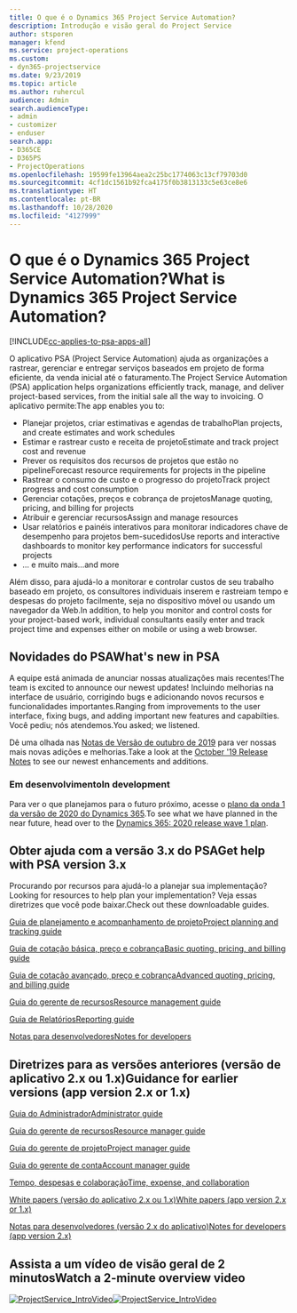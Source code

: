 ```yaml
---
title: O que é o Dynamics 365 Project Service Automation?
description: Introdução e visão geral do Project Service
author: stsporen
manager: kfend
ms.service: project-operations
ms.custom:
- dyn365-projectservice
ms.date: 9/23/2019
ms.topic: article
ms.author: ruhercul
audience: Admin
search.audienceType:
- admin
- customizer
- enduser
search.app:
- D365CE
- D365PS
- ProjectOperations
ms.openlocfilehash: 19599fe13964aea2c25bc1774063c13cf79703d0
ms.sourcegitcommit: 4cf1dc1561b92fca4175f0b3813133c5e63ce8e6
ms.translationtype: HT
ms.contentlocale: pt-BR
ms.lasthandoff: 10/28/2020
ms.locfileid: "4127999"
---
```

# <a name="what-is-dynamics-365-project-service-automation"></a><span data-ttu-id="0bdf3-103">O que é o Dynamics 365 Project Service Automation?</span><span class="sxs-lookup"><span data-stu-id="0bdf3-103">What is Dynamics 365 Project Service Automation?</span></span>

[!INCLUDE[cc-applies-to-psa-apps-all](../includes/cc-applies-to-psa-apps-all.md)]

<span data-ttu-id="0bdf3-104">O aplicativo PSA (Project Service Automation) ajuda as organizações a rastrear, gerenciar e entregar serviços baseados em projeto de forma eficiente, da venda inicial até o faturamento.</span><span class="sxs-lookup"><span data-stu-id="0bdf3-104">The Project Service Automation (PSA) application helps organizations efficiently track, manage, and deliver project-based services, from the initial sale all the way to invoicing.</span></span> <span data-ttu-id="0bdf3-105">O aplicativo permite:</span><span class="sxs-lookup"><span data-stu-id="0bdf3-105">The app enables you to:</span></span>

- <span data-ttu-id="0bdf3-106">Planejar projetos, criar estimativas e agendas de trabalho</span><span class="sxs-lookup"><span data-stu-id="0bdf3-106">Plan projects, and create estimates and work schedules</span></span>
- <span data-ttu-id="0bdf3-107">Estimar e rastrear custo e receita de projeto</span><span class="sxs-lookup"><span data-stu-id="0bdf3-107">Estimate and track project cost and revenue</span></span>
- <span data-ttu-id="0bdf3-108">Prever os requisitos dos recursos de projetos que estão no pipeline</span><span class="sxs-lookup"><span data-stu-id="0bdf3-108">Forecast resource requirements for projects in the pipeline</span></span>
- <span data-ttu-id="0bdf3-109">Rastrear o consumo de custo e o progresso do projeto</span><span class="sxs-lookup"><span data-stu-id="0bdf3-109">Track project progress and cost consumption</span></span>
- <span data-ttu-id="0bdf3-110">Gerenciar cotações, preços e cobrança de projetos</span><span class="sxs-lookup"><span data-stu-id="0bdf3-110">Manage quoting, pricing, and billing for projects</span></span>
- <span data-ttu-id="0bdf3-111">Atribuir e gerenciar recursos</span><span class="sxs-lookup"><span data-stu-id="0bdf3-111">Assign and manage resources</span></span>
- <span data-ttu-id="0bdf3-112">Usar relatórios e painéis interativos para monitorar indicadores chave de desempenho para projetos bem-sucedidos</span><span class="sxs-lookup"><span data-stu-id="0bdf3-112">Use reports and interactive dashboards to monitor key performance indicators for successful projects</span></span>
- <span data-ttu-id="0bdf3-113">... e muito mais</span><span class="sxs-lookup"><span data-stu-id="0bdf3-113">...and more</span></span>

<span data-ttu-id="0bdf3-114">Além disso, para ajudá-lo a monitorar e controlar custos de seu trabalho baseado em projeto, os consultores individuais inserem e rastreiam tempo e despesas do projeto facilmente, seja no dispositivo móvel ou usando um navegador da Web.</span><span class="sxs-lookup"><span data-stu-id="0bdf3-114">In addition, to help you monitor and control costs for your project-based work, individual consultants easily enter and track project time and expenses either on mobile or using a web browser.</span></span>

## <a name="whats-new-in-psa"></a><span data-ttu-id="0bdf3-115">Novidades do PSA</span><span class="sxs-lookup"><span data-stu-id="0bdf3-115">What's new in PSA</span></span>
<span data-ttu-id="0bdf3-116">A equipe está animada de anunciar nossas atualizações mais recentes!</span><span class="sxs-lookup"><span data-stu-id="0bdf3-116">The team is excited to announce our newest updates!</span></span> <span data-ttu-id="0bdf3-117">Incluindo melhorias na interface de usuário, corrigindo bugs e adicionando novos recursos e funcionalidades importantes.</span><span class="sxs-lookup"><span data-stu-id="0bdf3-117">Ranging from improvements to the user interface, fixing bugs, and adding important new features and capabilties.</span></span> <span data-ttu-id="0bdf3-118">Você pediu; nós atendemos.</span><span class="sxs-lookup"><span data-stu-id="0bdf3-118">You asked; we listened.</span></span>

<span data-ttu-id="0bdf3-119">Dê uma olhada nas [Notas de Versão de outubro de 2019](https://docs.microsoft.com/dynamics365-release-plan/2019wave2/index) para ver nossas mais novas adições e melhorias.</span><span class="sxs-lookup"><span data-stu-id="0bdf3-119">Take a look at the [October '19 Release Notes](https://docs.microsoft.com/dynamics365-release-plan/2019wave2/index) to see our newest enhancements and additions.</span></span>

### <a name="in-development"></a><span data-ttu-id="0bdf3-120">Em desenvolvimento</span><span class="sxs-lookup"><span data-stu-id="0bdf3-120">In development</span></span>
<span data-ttu-id="0bdf3-121">Para ver o que planejamos para o futuro próximo, acesse o [plano da onda 1 da versão de 2020 do Dynamics 365](https://docs.microsoft.com/dynamics365-release-plan/2020wave1/index).</span><span class="sxs-lookup"><span data-stu-id="0bdf3-121">To see what we have planned in the near future, head over to the [Dynamics 365: 2020 release wave 1 plan](https://docs.microsoft.com/dynamics365-release-plan/2020wave1/index).</span></span>

## <a name="get-help-with-psa-version-3x"></a><span data-ttu-id="0bdf3-122">Obter ajuda com a versão 3.x do PSA</span><span class="sxs-lookup"><span data-stu-id="0bdf3-122">Get help with PSA version 3.x</span></span>
<span data-ttu-id="0bdf3-123">Procurando por recursos para ajudá-lo a planejar sua implementação?</span><span class="sxs-lookup"><span data-stu-id="0bdf3-123">Looking for resources to help plan your implementation?</span></span> <span data-ttu-id="0bdf3-124">Veja essas diretrizes que você pode baixar.</span><span class="sxs-lookup"><span data-stu-id="0bdf3-124">Check out these downloadable guides.</span></span>

 [<span data-ttu-id="0bdf3-125">Guia de planejamento e acompanhamento de projeto</span><span class="sxs-lookup"><span data-stu-id="0bdf3-125">Project planning and tracking guide</span></span>](../psa/implementation-guides/project-planning-tracking.md)

 [<span data-ttu-id="0bdf3-126">Guia de cotação básica, preço e cobrança</span><span class="sxs-lookup"><span data-stu-id="0bdf3-126">Basic quoting, pricing, and billing guide</span></span>](../psa/implementation-guides/begin-quoting-pricing-billing.md)

 [<span data-ttu-id="0bdf3-127">Guia de cotação avançado, preço e cobrança</span><span class="sxs-lookup"><span data-stu-id="0bdf3-127">Advanced quoting, pricing, and billing guide</span></span>](../psa/implementation-guides/adv-quoting-pricing-billing.md)

 [<span data-ttu-id="0bdf3-128">Guia do gerente de recursos</span><span class="sxs-lookup"><span data-stu-id="0bdf3-128">Resource management guide</span></span>](../psa/implementation-guides/resource-management-guide.md)

 [<span data-ttu-id="0bdf3-129">Guia de Relatórios</span><span class="sxs-lookup"><span data-stu-id="0bdf3-129">Reporting guide</span></span>](../psa/implementation-guides/reporting-guide.md)

 [<span data-ttu-id="0bdf3-130">Notas para desenvolvedores</span><span class="sxs-lookup"><span data-stu-id="0bdf3-130">Notes for developers</span></span>](../psa/developer-guides/overview-dev-notes-v3.x.md)

## <a name="guidance-for-earlier-versions-app-version-2x-or-1x"></a><span data-ttu-id="0bdf3-131">Diretrizes para as versões anteriores (versão de aplicativo 2.x ou 1.x)</span><span class="sxs-lookup"><span data-stu-id="0bdf3-131">Guidance for earlier versions (app version 2.x or 1.x)</span></span>
 [<span data-ttu-id="0bdf3-132">Guia do Administrador</span><span class="sxs-lookup"><span data-stu-id="0bdf3-132">Administrator guide</span></span>](../psa/admin-guide.md)

 [<span data-ttu-id="0bdf3-133">Guia do gerente de recursos</span><span class="sxs-lookup"><span data-stu-id="0bdf3-133">Resource manager guide</span></span>](../psa/resource-manager-guide.md)

 [<span data-ttu-id="0bdf3-134">Guia do gerente de projeto</span><span class="sxs-lookup"><span data-stu-id="0bdf3-134">Project manager guide</span></span>](../psa/project-manager-guide.md)

 [<span data-ttu-id="0bdf3-135">Guia do gerente de conta</span><span class="sxs-lookup"><span data-stu-id="0bdf3-135">Account manager guide</span></span>](../psa/account-manager-guide.md)

 [<span data-ttu-id="0bdf3-136">Tempo, despesas e colaboração</span><span class="sxs-lookup"><span data-stu-id="0bdf3-136">Time, expense, and collaboration</span></span>](../psa/time-expense-collaboration-guide.md)

 [<span data-ttu-id="0bdf3-137">White papers (versão do aplicativo 2.x ou 1.x)</span><span class="sxs-lookup"><span data-stu-id="0bdf3-137">White papers (app version 2.x or 1.x)</span></span>](../psa/white-papers.md)

 [<span data-ttu-id="0bdf3-138">Notas para desenvolvedores (versão 2.x do aplicativo)</span><span class="sxs-lookup"><span data-stu-id="0bdf3-138">Notes for developers (app version 2.x)</span></span>](../psa/developer-guides/add-custom-qoi-forms-v2.x.md)

 ## <a name="watch-a-2-minute-overview-video"></a><span data-ttu-id="0bdf3-139">Assista a um vídeo de visão geral de 2 minutos</span><span class="sxs-lookup"><span data-stu-id="0bdf3-139">Watch a 2-minute overview video</span></span>
 <a name="heroArea"></a> <span data-ttu-id="0bdf3-140">[![ProjectService_IntroVideo](../psa/media/project-service-intro-video.png "ProjectService_IntroVideo")](https://go.microsoft.com/fwlink/p/?LinkId=799457)</span><span class="sxs-lookup"><span data-stu-id="0bdf3-140">[![ProjectService_IntroVideo](../psa/media/project-service-intro-video.png "ProjectService_IntroVideo")](https://go.microsoft.com/fwlink/p/?LinkId=799457)</span></span>


